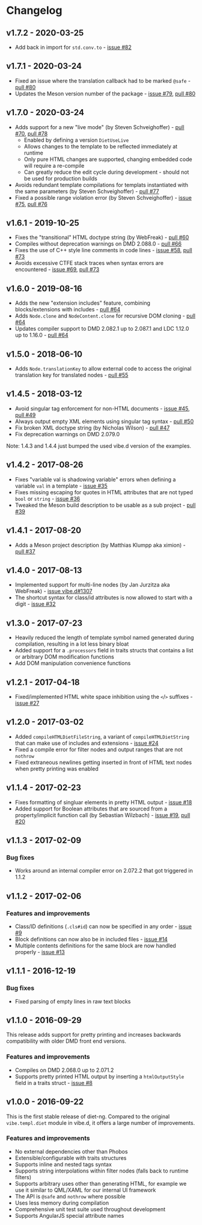 Changelog
=========

v1.7.2 - 2020-03-25
-------------------

- Add back in import for `std.conv.to` - [issue #82][issue82]

[issue82]: https://github.com/rejectedsoftware/diet-ng/issues/82


v1.7.1 - 2020-03-24
-------------------

- Fixed an issue where the translation callback had to be marked `@safe` - [pull #80][issue80]
- Updates the Meson version number of the package - [issue #79][issue79], [pull #80][issue80]

[issue79]: https://github.com/rejectedsoftware/diet-ng/issues/79
[issue80]: https://github.com/rejectedsoftware/diet-ng/issues/80


v1.7.0 - 2020-03-24
-------------------

- Adds support for a new "live mode" (by Steven Schveighoffer) - [pull #70][issue70], [pull #78][issue78]
	- Enabled by defining a version `DietUseLive`
	- Allows changes to the template to be reflected immediately at runtime
	- Only pure HTML changes are supported, changing embedded code will require a re-compile
	- Can greatly reduce the edit cycle during development - should not be used for production builds
- Avoids redundant template compilations for templats instantiated with the same parameters (by Steven Schveighoffer) - [pull #77][issue77]
- Fixed a possible range violation error (by Steven Schveighoffer) - [issue #75][issue75], [pull #76][issue76]

[issue70]: https://github.com/rejectedsoftware/diet-ng/issues/70
[issue75]: https://github.com/rejectedsoftware/diet-ng/issues/75
[issue76]: https://github.com/rejectedsoftware/diet-ng/issues/76
[issue77]: https://github.com/rejectedsoftware/diet-ng/issues/77
[issue78]: https://github.com/rejectedsoftware/diet-ng/issues/78


v1.6.1 - 2019-10-25
-------------------

- Fixes the "transitional" HTML doctype string (by WebFreak) - [pull #60][issue60]
- Compiles without deprecation warnings on DMD 2.088.0 - [pull #66][issue66]
- Fixes the use of C++ style line comments in code lines - [issue #58][issue58], [pull #73][issue73]
- Avoids excessive CTFE stack traces when syntax errors are encountered - [issue #69][issue69], [pull #73][issue73]

[issue58]: https://github.com/rejectedsoftware/diet-ng/issues/58
[issue60]: https://github.com/rejectedsoftware/diet-ng/issues/60
[issue66]: https://github.com/rejectedsoftware/diet-ng/issues/66
[issue69]: https://github.com/rejectedsoftware/diet-ng/issues/69
[issue73]: https://github.com/rejectedsoftware/diet-ng/issues/73


v1.6.0 - 2019-08-16
-------------------

- Adds the new "extension includes" feature, combining blocks/extensions with includes - [pull #64][issue64]
- Adds `Node.clone` and `NodeContent.clone` for recursive DOM cloning - [pull #64][issue64]
- Updates compiler support to DMD 2.082.1 up to 2.087.1 and LDC 1.12.0 up to 1.16.0 - [pull #64][issue64]

[issue64]: https://github.com/rejectedsoftware/diet-ng/issues/64


v1.5.0 - 2018-06-10
-------------------

- Adds `Node.translationKey` to allow external code to access the original translation key for translated nodes - [pull #55][issue55]

[issue55]: https://github.com/rejectedsoftware/diet-ng/issues/55


v1.4.5 - 2018-03-12
-------------------

- Avoid singular tag enforcement for non-HTML documents - [issue #45][issue45], [pull #49][issue49]
- Always output empty XML elements using singular tag syntax - [pull #50][issue50]
- Fix broken XML doctype string (by Nicholas Wilson) - [pull #47][issue47]
- Fix deprecation warnings on DMD 2.079.0

Note: 1.4.3 and 1.4.4 just bumped the used vibe.d version of the examples.

[issue45]: https://github.com/rejectedsoftware/diet-ng/issues/45
[issue47]: https://github.com/rejectedsoftware/diet-ng/issues/47
[issue49]: https://github.com/rejectedsoftware/diet-ng/issues/49
[issue50]: https://github.com/rejectedsoftware/diet-ng/issues/50


v1.4.2 - 2017-08-26
-------------------

- Fixes "variable val is shadowing variable" errors when defining a variable `val` in a template - [issue #35][issue35]
- Fixes missing escaping for quotes in HTML attributes that are not typed `bool` or `string` - [issue #36][issue36]
- Tweaked the Meson build description to be usable as a sub project - [pull #39][issue39]

[issue35]: https://github.com/rejectedsoftware/diet-ng/issues/35
[issue36]: https://github.com/rejectedsoftware/diet-ng/issues/36
[issue39]: https://github.com/rejectedsoftware/diet-ng/issues/39


v1.4.1 - 2017-08-20
-------------------

- Adds a Meson project description (by Matthias Klumpp aka ximion) - [pull #37][issue37]

[issue37]: https://github.com/rejectedsoftware/diet-ng/issues/37


v1.4.0 - 2017-08-13
-------------------

- Implemented support for multi-line nodes (by Jan Jurzitza aka WebFreak) - [issue vibe.d#1307][issue1307_vibe.d]
- The shortcut syntax for class/id attributes is now allowed to start with a digit - [issue #32][issue32]

[issue32]: https://github.com/rejectedsoftware/diet-ng/issues/32
[issue1307_vibe.d]: https://github.com/rejectedsoftware/vibe.d/issues/1307


v1.3.0 - 2017-07-23
-------------------

- Heavily reduced the length of template symbol named generated during compilation, resulting in a lot less binary bloat
- Added support for a `.processors` field in traits structs that contains a list or arbitrary DOM modification functions
- Add DOM manipulation convenience functions


v1.2.1 - 2017-04-18
-------------------

- Fixed/implemented HTML white space inhibition using the `<`/`>` suffixes - [issue #27][issue27]

[issue27]: https://github.com/rejectedsoftware/diet-ng/issues/27


v1.2.0 - 2017-03-02
-------------------

- Added `compileHTMLDietFileString`, a variant of `compileHTMLDietString` that can make use of includes and extensions - [issue #24][issue24]
- Fixed a compile error for filter nodes and output ranges that are not `nothrow`
- Fixed extraneous newlines getting inserted in front of HTML text nodes when pretty printing was enabled

[issue24]: https://github.com/rejectedsoftware/diet-ng/issues/24


v1.1.4 - 2017-02-23
-------------------

- Fixes formatting of singluar elements in pretty HTML output - [issue #18][issue18]
- Added support for Boolean attributes that are sourced from a property/implicit function call (by Sebastian Wilzbach) - [issue #19][issue19], [pull #20][issue20]

[issue18]: https://github.com/rejectedsoftware/diet-ng/issues/18
[issue19]: https://github.com/rejectedsoftware/diet-ng/issues/19
[issue20]: https://github.com/rejectedsoftware/diet-ng/issues/20


v1.1.3 - 2017-02-09
-------------------

### Bug fixes ###

- Works around an internal compiler error on 2.072.2 that got triggered in 1.1.2


v1.1.2 - 2017-02-06
-------------------

### Features and improvements ###

- Class/ID definitions (`.cls#id`) can now be specified in any order - [issue #9][issue9]
- Block definitions can now also be in included files - [issue #14][issue14]
- Multiple contents definitions for the same block are now handled properly - [issue #13][issue13]

[issue9]: https://github.com/rejectedsoftware/diet-ng/issues/9
[issue13]: https://github.com/rejectedsoftware/diet-ng/issues/13
[issue14]: https://github.com/rejectedsoftware/diet-ng/issues/14


v1.1.1 - 2016-12-19
-------------------

### Bug fixes ###

- Fixed parsing of empty lines in raw text blocks


v1.1.0 - 2016-09-29
-------------------

This release adds support for pretty printing and increases backwards
compatibility with older DMD front end versions.

### Features and improvements ###

- Compiles on DMD 2.068.0 up to 2.071.2
- Supports pretty printed HTML output by inserting a `htmlOutputStyle` field
  in a traits struct - [issue #8][issue8]

[issue8]: https://github.com/rejectedsoftware/diet-ng/issues/8


v1.0.0 - 2016-09-22
-------------------

This is the first stable release of diet-ng. Compared to the original
`vibe.templ.diet` module in vibe.d, it offers a large number of
improvements.

### Features and improvements ###

- No external dependencies other than Phobos
- Extensible/configurable with traits structures
- Supports inline and nested tags syntax
- Supports string interpolations within filter nodes (falls back to
  runtime filters)
- Supports arbitrary uses other than generating HTML, for example we
  use it similar to QML/XAML for our internal UI framework
- The API is `@safe` and `nothrow` where possible
- Uses less memory during compilation
- Comprehensive unit test suite used throughout development
- Supports AngularJS special attribute names
